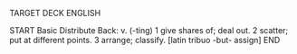 TARGET DECK
ENGLISH

START
Basic
Distribute
Back: v. (-ting) 1 give shares of; deal out. 2 scatter; put at different points. 3 arrange; classify. [latin tribuo -but- assign]
END
